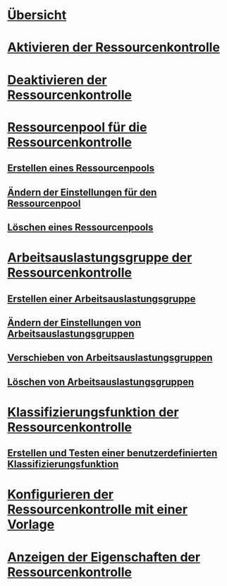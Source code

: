# [Übersicht](resource-governor.md)  
# [Aktivieren der Ressourcenkontrolle](enable-resource-governor.md)  
# [Deaktivieren der Ressourcenkontrolle](disable-resource-governor.md)  
# [Ressourcenpool für die Ressourcenkontrolle](resource-governor-resource-pool.md)  
## [Erstellen eines Ressourcenpools](create-a-resource-pool.md)  
## [Ändern der Einstellungen für den Ressourcenpool](change-resource-pool-settings.md)  
## [Löschen eines Ressourcenpools](delete-a-resource-pool.md)  
# [Arbeitsauslastungsgruppe der Ressourcenkontrolle](resource-governor-workload-group.md)  
## [Erstellen einer Arbeitsauslastungsgruppe](create-a-workload-group.md)  
## [Ändern der Einstellungen von Arbeitsauslastungsgruppen](change-workload-group-settings.md)  
## [Verschieben von Arbeitsauslastungsgruppen](move-a-workload-group.md)  
## [Löschen von Arbeitsauslastungsgruppen](delete-a-workload-group.md)  
# [Klassifizierungsfunktion der Ressourcenkontrolle](resource-governor-classifier-function.md)  
## [Erstellen und Testen einer benutzerdefinierten Klassifizierungsfunktion](create-and-test-a-classifier-user-defined-function.md)  
# [Konfigurieren der Ressourcenkontrolle mit einer Vorlage](configure-resource-governor-using-a-template.md)  
# [Anzeigen der Eigenschaften der Ressourcenkontrolle](view-resource-governor-properties.md)  
